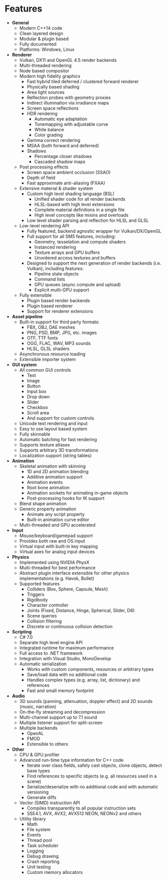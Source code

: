 # Features

* __General__
	* Modern C++14 code
	* Clean layered design
	* Modular & plugin based
	* Fully documented
	* Platforms: Windows, Linux
* __Renderer__
	* Vulkan, DX11 and OpenGL 4.5 render backends
	* Multi-threaded rendering
	* Node based compositor
	* Modern high fidelity graphics
		* Fast hybrid tiled deferred / clustered forward renderer
		* Physically based shading
		* Area light sources
		* Reflection probes with geometry proxies
		* Indirect illumination via irradiance maps
		* Screen space reflections
		* HDR rendering
			* Automatic eye adaptation
			* Tonemapping with adjustable curve
			* White balance
			* Color grading
		* Gamma correct rendering    
		* MSAA (both forward and deferred)
		* Shadows
			* Percentage closer shadows
			* Cascaded shadow maps
	* Post processing effects
		* Screen space ambient occlusion (SSAO)
		* Depth of field
		* Fast approximate anti-aliasing (FXAA)
	* Extensive material & shader system
		* Custom high level shading language (BSL)
			* Unified shader code for all render backends
			* HLSL-based with high level extensions
			* Complete material definitions in a single file
			* High level concepts like mixins and overloads
		* Low level shader parsing and reflection for HLSL and GLSL
	* Low-level rendering API
		* Fully featured, backend agnostic wrapper for Vulkan/DX/OpenGL
		* Full support for all SM5 features, including:
			* Geometry, tesselation and compute shaders
			* Instanced rendering
			* Texture arrays and GPU buffers
			* Unordered access textures and buffers
		* Designed to support the next generation of render backends (i.e. Vulkan), including features:
			* Pipeline state objects
			* Command lists
			* GPU queues (async compute and upload)
			* Explicit multi-GPU support
	* Fully extensible
		* Plugin based render backends
		* Plugin based renderer
		* Support for renderer extensions
* __Asset pipeline__
	* Built-in support for third party formats:
		* FBX, OBJ, DAE meshes
		* PNG, PSD, BMP, JPG, etc. images
		* OTF, TTF fonts
		* OGG, FLAC, WAV, MP3 sounds
		* HLSL, GLSL shaders
	* Asynchronous resource loading
	* Extensible importer system
* __GUI system__
	* All common GUI controls
		* Text
		* Image
		* Button
		* Input box
		* Drop down
		* Slider
		* Checkbox
		* Scroll area
		* And support for custom controls
	* Unicode text rendering and input
	* Easy to use layout based system
	* Fully skinnable
	* Automatic batching for fast rendering
	* Supports texture atlases
	* Supports arbitrary 3D transformations
	* Localization support (string tables)
* __Animation__
	* Skeletal animation with skinning
		* 1D and 2D animation blending
		* Additive animation support
		* Animation events
		* Root bone animation
		* Animation sockets for animating in-game objects
		* Post-processing hooks for IK support
	* Blend shape animation
	* Generic property animation
		* Animate any script property
		* Built-in animation curve editor
	* Multi-threaded and GPU accelerated
* __Input__
	* Mouse/keyboard/gamepad support
	* Provides both raw and OS input
	* Virtual input with built-in key mapping
	* Virtual axes for analog input devices
* __Physics__
	* Implemented using NVIDIA PhysX
	* Multi-threaded for best performance
	* Abstract plugin interface extensible for other physics implementations (e.g. Havok, Bullet)
	* Supported features
		* Colliders (Box, Sphere, Capsule, Mesh)
		* Triggers
		* Rigidbody
		* Character controller
		* Joints (Fixed, Distance, Hinge, Spherical, Slider, D6)
		* Scene queries
		* Collision filtering
		* Discrete or continuous collision detection
* __Scripting__
	* C# 7.0
	* Separate high level engine API
	* Integrated runtime for maximum performance
	* Full access to .NET framework
	* Integration with Visual Studio, MonoDevelop
	* Automatic serialization
		* Works with custom components, resources or arbitrary types
		* Save/load data with no additional code
		* Handles complex types (e.g. array, list, dictionary) and references
		* Fast and small memory footprint
* __Audio__
	* 3D sounds (panning, attenuation, doppler effect) and 2D sounds (music, narration)
	* On-the-fly streaming and decompression
	* Multi-channel support up to 7.1 sound
	* Multiple listener support for split-screen
	* Multiple backends
		* OpenAL
		* FMOD
		* Extensible to others
* __Other__
	* CPU & GPU profiler 
	* Advanced run-time type information for C++ code
		* Iterate over class fields, safely cast objects, clone objects, detect base types
		* Find references to specific objects (e.g. all resources used in a scene)
		* Serialize/deserialize with no additional code and with automatic versioning
		* Generate diffs
	* Vector (SIMD) instruction API
		* Compiles transparently to all popular instruction sets
		* SSE4.1, AVX, AVX2, AVX512 NEON, NEONv2 and others    
	* Utility library
		* Math
		* File system
		* Events
		* Thread pool
		* Task scheduler
		* Logging
		* Debug drawing
		* Crash reporting
		* Unit testing
		* Custom memory allocators